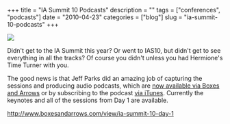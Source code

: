 +++
title = "IA Summit 10 Podcasts"
description = ""
tags = ["conferences", "podcasts"]
date = "2010-04-23"
categories = ["blog"]
slug = "ia-summit-10-podcasts"
+++



  <div class="notebook-screenshot"><a href="http://www.boxesandarrows.com/view/ia-summit-10-day-1"><img src="//konigi.com/media/bluga/wt4bd18f36d9c89_large.jpg"/></a></div><p>Didn't get to the IA Summit this year? Or went to IAS10, but didn't get to see everything in all the tracks? Of course you didn't unless you had Hermione's Time Turner with you.</p>

<p>The good news is that Jeff Parks did an amazing job of capturing the sessions and producing audio podcasts, which are <a href="http://www.boxesandarrows.com/view/ia-summit-10-day-1">now available via Boxes and Arrows</a> or by subscribing to the podcast <a href="http://itunes.apple.com/podcast/boxes-and-arrows-podcast/id275459507">via iTunes</a>. Currently the keynotes and all of the sessions from Day 1 are available.</p>

    
  <a href="http://www.boxesandarrows.com/view/ia-summit-10-day-1">http://www.boxesandarrows.com/view/ia-summit-10-day-1</a>

